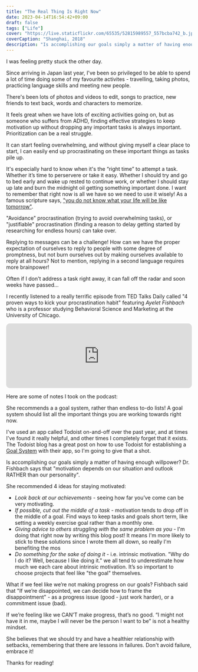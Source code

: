```yaml
---
title: "The Real Thing Is Right Now"
date: 2023-04-14T16:54:42+09:00
draft: false
tags: ["Life"]
cover: "https://live.staticflickr.com/65535/52815989557_557bcba742_b.jpg"
coverCaption: "Shanghai, 2018"
description: "Is accomplishing our goals simply a matter of having enough willpower?"
---
```

I was feeling pretty stuck the other day.

Since arriving in Japan last year, I've been so privileged to be able to spend a lot of time doing some of my favourite activites - travelling, taking photos, practicing language skills and meeting new people.

There's been lots of photos and videos to edit, songs to practice, new friends to text back, words and characters to memorize.  

It feels great when we have lots of exciting activities going on, but as someone who suffers from ADHD, finding effective strategies to keep motivation up without dropping any important tasks is always important.  Prioritization can be a real struggle.

It can start feeling overwhelming, and without giving myself a clear place to start, I can easily end up procrastinating on these important things as tasks pile up.

It's especially hard to know when it's the “right time” to attempt a task.  Whether it’s time to perservere or take it easy.  Whether I should try and go to bed early and wake up rested to continue work, or whether I should stay up late and burn the midnight oil getting something important done.  I want to remember that right now is all we have so we need to use it wisely!  As a famous scripture says, ["you do not know what your life will be like tomorrow"](https://wol.jw.org/en/wol/b/r1/lp-e/nwtsty/59/4#study=discover&v=59:4:14).

"Avoidance" procrastination (trying to avoid overwhelming tasks), or "justifiable" procrastination (finding a reason to delay getting started by researching for endless hours) can take over.

Replying to messages can be a challenge!  How can we have the proper expectation of ourselves to reply to people with some degree of promptness, but not burn ourselves out by making ourselves available to reply at all hours?  Not to mention, replying in a second language requires more brainpower!

Often if I don't address a task right away, it can fall off the radar and soon weeks have passed...

I recently listened to a really terrific episode from TED Talks Daily called "4 proven ways to kick your procrastination habit" featuring *Ayelet Fishbach* who is a professor studying Behavioral Science and Marketing at the University of Chicago.

<iframe id="embedPlayer" src="https://embed.podcasts.apple.com/us/podcast/4-proven-ways-to-kick-your-procrastination-habit-ayelet/id160904630?i=1000601180814&amp;itsct=podcast_box_player&amp;itscg=30200&amp;ls=1&amp;theme=auto" height="175px" frameborder="0" sandbox="allow-forms allow-popups allow-same-origin allow-scripts allow-top-navigation-by-user-activation" allow="autoplay *; encrypted-media *; clipboard-write" style="width: 100%; max-width: 660px; overflow: hidden; border-radius: 10px; transform: translateZ(0px); animation: 2s 6 loading-indicator; background-color: rgb(228, 228, 228);"></iframe>

Here are some of notes I took on the podcast:

She recommends a a goal system, rather than endless to-do lists!  A goal system should list all the important things you are working towards right now.

I've used an app called Todoist on-and-off over the past year, and at times I've found it really helpful, and other times I completely forget that it exists.  The Todoist blog has a great post on how to use Todoist for establishing a [Goal System](https://blog.doist.com/goals-todoist/) with their app, so I'm going to give that a shot.

Is accomplishing our goals simply a matter of having enough willpower?  Dr. Fishbach says that "motivation depends on our situation and outlook RATHER than our personality".

She recommended 4 ideas for staying motivated:

- *Look back at our achievements* - seeing how far you’ve come can be very motivating.
- *If possible, cut out the middle of a task* - motivation tends to drop off in the middle of a goal.  Find ways to keep tasks and goals short term, like setting a weekly exercise goal rather than a monthly one.
- *Giving advice to others struggling with the same problem as you* - I'm doing that right now by writing this blog post!  It means I'm more likely to stick to these solutions since I wrote them all down, so really I'm benefiting the mos
- *Do something for the sake of doing it* - i.e. intrinsic motivation.  "Why do I do it?  Well, because I like doing it."  we all tend to underestimate how much we each care about intrinsic motivation.  It’s so important to choose projects that feel like "the goal" themselves.

What if we feel like we’re not making progress on our goals?  Fishbach said that "If we’re disappointed, we can decide how to frame the disappointment" - as a progress issue (good - just work harder), or a commitment issue (bad).

If we’re feeling like we CAN’T make progress, that’s no good.  “I might not have it in me, maybe I will never be the person I want to be” is not a healthy mindset.

She believes that we should try and have a healthier relationship with setbacks, remembering that there are lessons in failures.  Don't avoid failure, embrace it!

Thanks for reading!